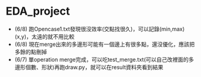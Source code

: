 # EDA_project
- (6/8) 跑Opencase1.txt發現很沒效率(交點找很久)，可以記錄(min,max)(x,y)，太遠的就不用比較
- (6/8) 現在merge出來的多邊形可能有一個邊上有很多點，還沒優化，應該把多餘的點刪掉
- (6/7) 單operation merge完成，可以吃test_merge.txt(可以自己改裡面的多邊形個數、形狀)再跑draw.py，就可以在result資料夾看到結果